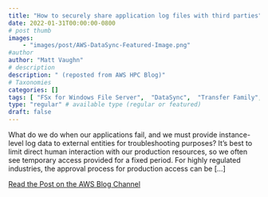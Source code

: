 ```yaml
---
title: "How to securely share application log files with third parties"
date: 2022-01-31T00:00:00-0800
# post thumb
images:
    - "images/post/AWS-DataSync-Featured-Image.png"
#author
author: "Matt Vaughn"
# description
description: " (reposted from AWS HPC Blog)"
# Taxonomies
categories: []
tags: [ "FSx for Windows File Server",  "DataSync",  "Transfer Family",  "FSx for Lustre",  "Technical How-to",  "Storage",  "Migration & Transfer Services",  "Simple Storage Service (S3)",  "EC2",  "Intermediate (200)",  "Compute",  "FSx for NetApp ONTAP",  "hpcblog", ]
type: "regular" # available type (regular or featured)
draft: false
---
```


What do we do when our applications fail, and we must provide instance-level log data to external entities for troubleshooting purposes? It’s best to limit direct human interaction with our production resources, so we often see temporary access provided for a fixed period. For highly regulated industries, the approval process for production access can be […]

<a href="https://aws.amazon.com/blogs/storage/how-to-securely-share-application-log-files-with-third-parties/" class="btn btn-primary btn-lg active" role="button" aria-pressed="true" style="margin-top: 8px;">Read the Post on the AWS Blog Channel</a>